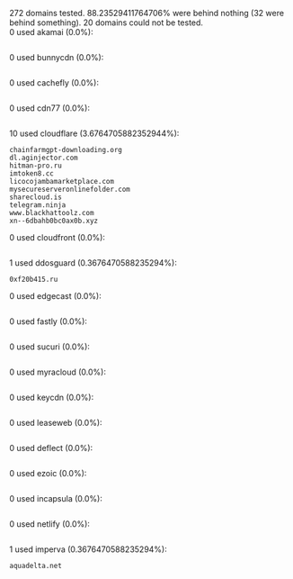 272 domains tested. 88.23529411764706% were behind nothing (32 were behind something). 20 domains could not be tested.<br>
0 used akamai (0.0%):
```

```

0 used bunnycdn (0.0%):
```

```

0 used cachefly (0.0%):
```

```

0 used cdn77 (0.0%):
```

```

10 used cloudflare (3.6764705882352944%):
```
chainfarmgpt-downloading.org
dl.aginjector.com
hitman-pro.ru
imtoken8.cc
licocojambamarketplace.com
mysecureserveronlinefolder.com
sharecloud.is
telegram.ninja
www.blackhattoolz.com
xn--6dbahb0bc0ax0b.xyz
```

0 used cloudfront (0.0%):
```

```

1 used ddosguard (0.3676470588235294%):
```
0xf20b415.ru
```

0 used edgecast (0.0%):
```

```

0 used fastly (0.0%):
```

```

0 used sucuri (0.0%):
```

```

0 used myracloud (0.0%):
```

```

0 used keycdn (0.0%):
```

```

0 used leaseweb (0.0%):
```

```

0 used deflect (0.0%):
```

```

0 used ezoic (0.0%):
```

```

0 used incapsula (0.0%):
```

```

0 used netlify (0.0%):
```

```

1 used imperva (0.3676470588235294%):
```
aquadelta.net
```

